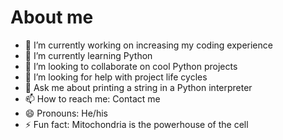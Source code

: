 # About me


<!--**MechaFred/MechaFred** is a ✨ _special_ ✨ repository because its `README.md` (this file) appears on your GitHub profile.

Here are some ideas to get you started:
-->
- 🔭 I’m currently working on increasing my coding experience
- 🌱 I’m currently learning Python
- 👯 I’m looking to collaborate on cool Python projects
- 🤔 I’m looking for help with project life cycles
- 💬 Ask me about printing a string in a Python interpreter
- 📫 How to reach me: Contact me
- 😄 Pronouns: He/his
- ⚡ Fun fact: Mitochondria is the powerhouse of the cell
